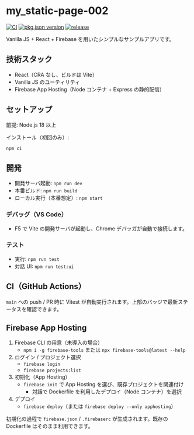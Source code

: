# my_static-page-002

[![CI](https://github.com/komiyamma/my-static-page-003/actions/workflows/ci.yml/badge.svg?branch=main)](https://github.com/komiyamma/my-static-page-003/actions/workflows/ci.yml)
[![pkg.json version](https://img.shields.io/github/package-json/v/komiyamma/my-static-page-003?label=app%20version&logo=nodedotjs)](https://github.com/komiyamma/my-static-page-003/blob/main/package.json)
[![release](https://img.shields.io/github/v/release/komiyamma/my-static-page-003?sort=semver&display_name=tag&logo=github)](https://github.com/komiyamma/my-static-page-003/releases)

Vanilla JS + React + Firebase を用いたシンプルなサンプルアプリです。

## 技術スタック

- React（CRA なし、ビルドは Vite）
- Vanilla JS のユーティリティ
- Firebase App Hosting（Node コンテナ + Express の静的配信）

## セットアップ

前提: Node.js 18 以上

インストール（初回のみ）:

```bash
npm ci
```

## 開発

- 開発サーバ起動: `npm run dev`
- 本番ビルド: `npm run build`
- ローカル実行（本番想定）: `npm start`

### デバッグ（VS Code）

- F5 で Vite の開発サーバが起動し、Chrome デバッガが自動で接続します。

### テスト

- 実行: `npm run test`
- 対話 UI: `npm run test:ui`

## CI（GitHub Actions）

`main` への push / PR 時に Vitest が自動実行されます。上部のバッジで最新ステータスを確認できます。

## Firebase App Hosting

1) Firebase CLI の用意（未導入の場合）
   - `npm i -g firebase-tools` または `npx firebase-tools@latest --help`
2) ログイン / プロジェクト選択
   - `firebase login`
   - `firebase projects:list`
3) 初期化（App Hosting）
   - `firebase init` で App Hosting を選び、既存プロジェクトを関連付け
     - 対話で Dockerfile を利用したデプロイ（Node コンテナ）を選択
4) デプロイ
   - `firebase deploy`（または `firebase deploy --only apphosting`）

初期化の過程で `firebase.json` / `.firebaserc` が生成されます。既存の Dockerfile はそのまま利用できます。
